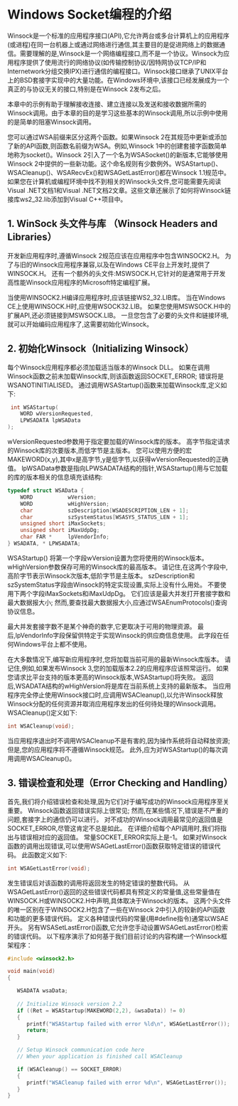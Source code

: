 # Windows Socket编程的介绍

Winsock是一个标准的应用程序接口(API),它允许两台或多台计算机上的应用程序(或进程)在同一台机器上或通过网络进行通信,其主要目的是促进网络上的数据通信。需要理解的是,Winsock是一个网络编程接口,而不是一个协议。Winsock为应用程序提供了使用流行的网络协议(如传输控制协议/因特网协议TCP/IP和Internetwork分组交换IPX)进行通信的编程接口。Winsock接口继承了UNIX平台上的BSD套接字实现中的大量功能。在Windows环境中,该接口已经发展成为一个真正的与协议无关的接口,特别是在Winsock 2发布之后。

本章中的示例有助于理解接收连接、建立连接以及发送和接收数据所需的Winsock调用。由于本章的目的是学习这些基本的Winsock调用,所以示例中使用的是简单的阻塞Winsock调用。

您可以通过WSA前缀来区分这两个函数。如果Winsock 2在其规范中更新或添加了新的API函数,则函数名前缀为WSA。例如,Winsock 1中的创建套接字函数简单地称为socket()。Winsock 2引入了一个名为WSASocket()的新版本,它能够使用Winsock 2中提供的一些新功能。这个命名规则有少数例外。WSAStartup()、WSACleanup()、WSARecvEx()和WSAGetLastError()都在Winsock 1.1规范中。如果您在计算机或编程环境中找不到相关的Winsock头文件,您可能需要先阅读Visual .NET文档1和Visual .NET文档2文章。这些文章还展示了如何将Winsock链接库ws2_32.lib添加到Visual C++项目中。

## 1. WinSock 头文件与库 （Winsock Headers and Libraries）

开发新应用程序时,遵循Winsock 2规范应该在应用程序中包含WINSOCK2.H。 为了与旧的Winsock应用程序兼容,以及在Windows CE平台上开发时,提供了WINSOCK.H。 还有一个额外的头文件:MSWSOCK.H,它针对的是通常用于开发高性能Winsock应用程序的Microsoft特定编程扩展。

当使用WINSOCK2.H编译应用程序时,应该链接WS2_32.LIB库。 当在Windows CE上使用WINSOCK.H时,应使用WSOCK32.LIB。 如果您使用MSWSOCK.H中的扩展API,还必须链接到MSWSOCK.LIB。 一旦您包含了必要的头文件和链接环境,就可以开始编码应用程序了,这需要初始化Winsock。

## 2. 初始化Winsock（Initializing Winsock）

每个Winsock应用程序都必须加载适当版本的Winsock DLL。 如果在调用Winsock函数之前未加载Winsock库,则该函数返回SOCKET_ERROR; 错误将是WSANOTINITIALISED。 通过调用WSAStartup()函数来加载Winsock库,定义如下:

```C
 int WSAStartup(
    WORD wVersionRequested,
    LPWSADATA lpWSAData
);
```
wVersionRequested参数用于指定要加载的Winsock库的版本。 高字节指定请求的Winsock库的次要版本,而低字节是主版本。 您可以使用方便的宏MAKEWORD(x,y),其中x是高字节,y是低字节,以获得wVersionRequested的正确值。 lpWSAData参数是指向LPWSADATA结构的指针,WSAStartup()用与它加载的库的版本相关的信息填充该结构:

```C
typedef struct WSAData {
    WORD           wVersion;
    WORD           wHighVersion;
    char           szDescription[WSADESCRIPTION_LEN + 1];
    char           szSystemStatus[WSASYS_STATUS_LEN + 1];
    unsigned short iMaxSockets;
    unsigned short iMaxUdpDg;
    char FAR *     lpVendorInfo;
} WSADATA, * LPWSADATA;
```

WSAStartup() 将第一个字段wVersion设置为您将使用的Winsock版本。 wHighVersion参数保存可用的Winsock库的最高版本。 请记住,在这两个字段中,高阶字节表示Winsock次版本,低阶字节是主版本。 szDescription和szSystemStatus字段由Winsock的特定实现设置,实际上没有什么用处。 不要使用下两个字段iMaxSockets和iMaxUdpDg。 它们应该是最大并发打开套接字数和最大数据报大小; 然而,要查找最大数据报大小,应通过WSAEnumProtocols()查询协议信息。

最大并发套接字数不是某个神奇的数字,它更取决于可用的物理资源。 最后,lpVendorInfo字段保留供特定于实现Winsock的供应商信息使用。 此字段在任何Windows平台上都不使用。

在大多数情况下,编写新应用程序时,您将加载当前可用的最新Winsock库版本。 请记住,例如,如果发布Winsock 3,您的加载版本2.2的应用程序应该照常运行。 如果您请求比平台支持的版本更高的Winsock版本,WSAStartup()将失败。 返回后,WSADATA结构的wHighVersion将是库在当前系统上支持的最新版本。 当应用程序完全停止使用Winsock接口时,应调用WSACleanup(),以允许Winsock释放Winsock分配的任何资源并取消应用程序发出的任何待处理的Winsock调用。 WSACleanup()定义如下:

```C
int WSACleanup(void);
```

当应用程序退出时不调用WSACleanup不是有害的,因为操作系统将自动释放资源; 但是,您的应用程序将不遵循Winsock规范。 此外,应为对WSAStartup()的每次调用调用WSACleanup()。

## 3. 错误检查和处理（Error Checking and Handling）

首先,我们将介绍错误检查和处理,因为它们对于编写成功的Winsock应用程序至关重要。 Winsock函数返回错误实际上很常见; 然而,在某些情况下,错误是不严重的问题,套接字上的通信仍可以进行。 对不成功的Winsock调用最常见的返回值是SOCKET_ERROR,尽管这肯定不总是如此。 在详细介绍每个API调用时,我们将指出与错误相对应的返回值。 常量SOCKET_ERROR实际上是-1。 如果对Winsock函数的调用出现错误,可以使用WSAGetLastError()函数获取特定错误的错误代码。 此函数定义如下:

```C
int WSAGetLastError(void);
```

发生错误后对该函数的调用将返回发生的特定错误的整数代码。 从WSAGetLastError()返回的这些错误代码都具有预定义的常量值,这些常量值在WINSOCK.H或WINSOCK2.H中声明,具体取决于Winsock的版本。 这两个头文件的唯一区别在于WINSOCK2.H包含了一些在Winsock 2中引入的较新的API函数和功能的更多错误代码。 定义各种错误代码的常量(用#define指令)通常以WSAE开头。 另有WSASetLastError()函数,它允许您手动设置WSAGetLastError()检索的错误代码。
以下程序演示了如何基于我们目前讨论的内容构建一个Winsock框架程序：

```C
#include <winsock2.h>

void main(void)
{

   WSADATA wsaData;
 
   // Initialize Winsock version 2.2
   if ((Ret = WSAStartup(MAKEWORD(2,2), &wsaData)) != 0)
   {
      printf("WSAStartup failed with error %ld\n", WSAGetLastError());
      return;
   }

   // Setup Winsock communication code here
   // When your application is finished call WSACleanup

   if (WSACleanup() == SOCKET_ERROR)
   {
      printf("WSACleanup failed with error %d\n", WSAGetLastError());
   }
}
```
